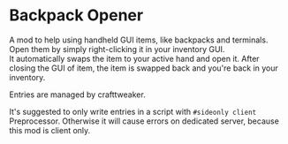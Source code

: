 # Backpack Opener
A mod to help using handheld GUI items, like backpacks and terminals.  
Open them by simply right-clicking it in your inventory GUI.  
It automatically swaps the item to your active hand and open it. After closing the GUI of item, the item is swapped back and you're back in your inventory.  

Entries are managed by crafttweaker.

It's suggested to only write entries in a script with `#sideonly client` Preprocessor. Otherwise it will cause errors on dedicated server, because this mod is client only.  